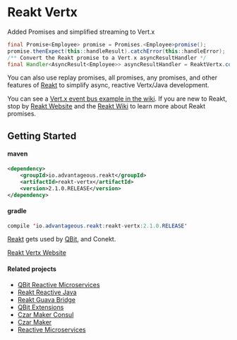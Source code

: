 # Reakt Vertx
Added Promises and simplified streaming to Vert.x

```java
final Promise<Employee> promise = Promises.<Employee>promise();
promise.thenExpect(this::handleResult).catchError(this::handleError);
/** Convert the Reakt promise to a Vert.x asyncResultHandler */
final Handler<AsyncResult<Employee>> asyncResultHandler = ReaktVertx.convertPromise(promise);
```


You can also use replay promises, all promises, any promises, and other
features of [Reakt](http://advantageous.github.io/reakt) to simplify async, reactive Vertx/Java development.

You can see a [Vert.x event bus example in the wiki](https://github.com/advantageous/reakt-vertx/wiki/Reakt-Vertx-in-Action). If you are new to Reakt,
stop by [Reakt Website](http://advantageous.github.io/reakt) and the [Reakt Wiki](https://github.com/advantageous/reakt/wiki) to learn more about Reakt promises.


## Getting Started
#### maven
```xml
<dependency>
    <groupId>io.advantageous.reakt</groupId>
    <artifactId>reakt-vertx</artifactId>
    <version>2.1.0.RELEASE</version>
</dependency>
```

#### gradle
```java
compile 'io.advantageous.reakt:reakt-vertx:2.1.0.RELEASE'
```

[Reakt](http://advantageous.github.io/reakt) gets used by [QBit](http://advantageous.github.io/qbit/), and Conekt.

[Reakt Vertx Website](http://advantageous.github.io/reakt-vertx)

#### Related projects
* [QBit Reactive Microservices](http://advantageous.github.io/qbit/)
* [Reakt Reactive Java](http://advantageous.github.io/reakt)
* [Reakt Guava Bridge](http://advantageous.github.io/reakt-guava/)
* [QBit Extensions](https://github.com/advantageous/qbit-extensions)
* [Czar Maker Consul](http://advantageous.github.io/czar-maker-consul/)
* [Czar Maker](http://advantageous.github.io/czar-maker/)
* [Reactive Microservices](http://www.mammatustech.com/reactive-microservices)
